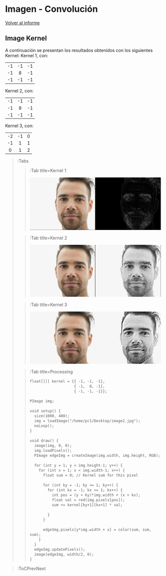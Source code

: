 # Imagen - Convolución

[Volver al informe](/docs/workshops/informImagingAndVideo)

## Image Kernel 
A continuación se presentan los resultados obtenidos con los siguientes Kernel:
Kernel 1, con:

|  |  |  |
| :----: | :----: | :----: |
| -1 | -1 | -1 |
| -1 | 8 | -1 |
| -1 | -1 | -1 |

Kernel 2, con:

|  |  |  |
| :----: | :----: | :----: |
| -1 | -1 | -1 |
| -1 | 9 | -1 |
| -1 | -1 | -1 |

Kernel 3, con:

|  |  |  |
| :----: | :----: | :----: |
| -2 | -1 | 0 |
| -1 | 1 | 1 |
| 0 | 1 | 2 |

> :Tabs
> > :Tab title=Kernel 1
> > 
> > ![Convolucion1](/docs/sketches/convo1.png)
>
> > :Tab title=Kernel 2
> > 
> > ![Convolucion2](/docs/sketches/convo2.png)
>
> > :Tab title=Kernel 3
> > 
> > ![Convolucion3](/docs/sketches/convo3.png)
>
> > :Tab title=Processing
> >
> > ```processing
> > float[][] kernel = {{ -1, -1, -1}, 
> >                     { -1,  8, -1}, 
> >                     { -1, -1, -1}};
> >                     
> > PImage img;
> > 
> > void setup() { 
> >   size(1000, 400);
> >   img = loadImage("/home/pc1/Desktop/image2.jpg");
> >   noLoop();
> > }
> > 
> > void draw() {
> >   image(img, 0, 0);
> >   img.loadPixels();
> >   PImage edgeImg = createImage(img.width, img.height, RGB);
> > 
> >   for (int y = 1; y < img.height-1; y++) { 
> >     for (int x = 1; x < img.width-1; x++) { 
> >       float sum = 0; // Kernel sum for this pixel
> > 
> >       for (int ky = -1; ky <= 1; ky++) {
> >         for (int kx = -1; kx <= 1; kx++) {
> >           int pos = (y + ky)*img.width + (x + kx);
> >           float val = red(img.pixels[pos]);
> >           sum += kernel[ky+1][kx+1] * val;
> > 
> >         }
> >       }
> > 
> >       edgeImg.pixels[y*img.width + x] = color(sum, sum, sum);
> >     }
> >   }
> >   edgeImg.updatePixels();
> >   image(edgeImg, width/2, 0);
> > }
> > ```

> :ToCPrevNext